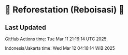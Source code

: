 
# 🌳 Reforestation (Reboisasi) 🌲

## Last Updated

GitHub Actions time: Tue Mar 11 21:16:14 UTC 2025

Indonesia/Jakarta time: Wed Mar 12 04:16:14 WIB 2025
